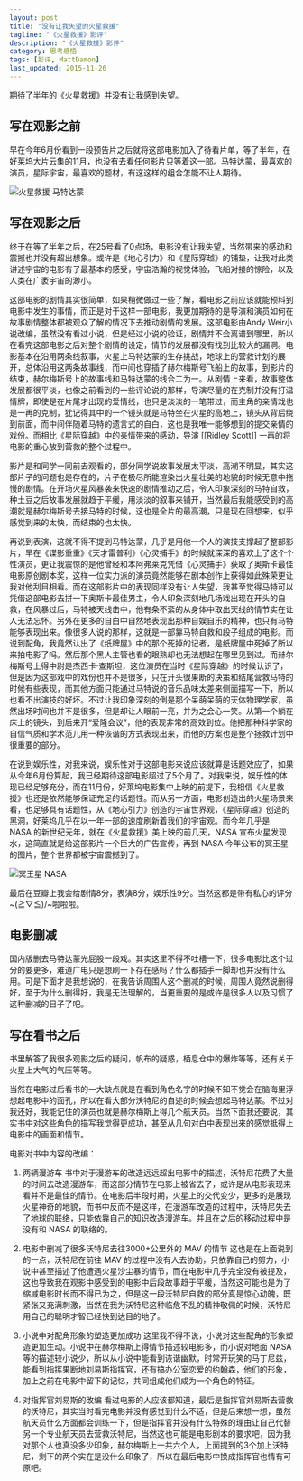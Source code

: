 ```yaml
---
layout: post
title: "没有让我失望的火星救援"
tagline: "《火星救援》影评"
description: "《火星救援》影评"
category: 思考感悟
tags: [影评, MattDamon]
last_updated: 2015-11-26
---
```


期待了半年的《火星救援》并没有让我感到失望。

## 写在观影之前
早在今年6月份看到一段预告片之后就将这部电影加入了待看片单，等了半年，在好莱坞大片云集的11月，也没有去看任何影片只等着这一部。马特达蒙，最喜欢的演员，星际宇宙，最喜欢的题材，有这这样的组合怎能不让人期待。

![火星救援 马特达蒙](https://lh3.googleusercontent.com/-ZJL3fsF3pLY/VlVQy-UaRwI/AAAAAAAA2vk/Me5EeY1jC1w/s1600-Ic42/p2247753287.jpg)

## 写在观影之后

终于在等了半年之后，在25号看了0点场，电影没有让我失望，当然带来的感动和震撼也并没有超出想象。或许是《地心引力》和《星际穿越》的铺垫，让我对此类讲述宇宙的电影有了最基本的感受，宇宙浩瀚的视觉体验，飞船对接的惊险，以及人类在广袤宇宙的渺小。

这部电影的剧情其实很简单，如果稍微做过一些了解，看电影之前应该就能预料到电影中发生的事情，而正是对于这样一部电影，我更加期待的是导演和演员如何在故事剧情整体都被观众了解的情况下去推动剧情的发展。这部电影由Andy Weir小说改编，虽然没有看过小说，但是经过小说的验证，剧情并不会离谱到哪里，所以在看完这部电影之后对整个剧情的设定，情节的发展都没有找到比较大的漏洞。电影基本在沿用两条线叙事，火星上马特达蒙的生存挑战，地球上的营救计划的展开，总体沿用这两条故事线，而中间也穿插了赫尔梅斯号飞船上的故事，到影片的结束，赫尔梅斯号上的故事线和马特达蒙的线合二为一。从剧情上来看，故事整体发展都很平淡，也像之前看到的一些评论说的那样，导演尽量的在克制并没有打温情牌，即使是在片尾才出现的爱情线，也只是淡淡的一笔带过，而主角的亲情戏也是一再的克制，犹记得其中的一个镜头就是马特坐在火星的高地上，镜头从背后绕到前面，而中间伴随着马特的遗言式的自白，这也是我唯一能够想到的提交亲情的戏份。而相比《星际穿越》中的亲情带来的感动，导演 [[Ridley Scott]] 一再的将电影的重心放到营救的整个过程中。

影片是和同学一同前去观看的，部分同学说故事发展太平淡，高潮不明显，其实这部片子的问题也是存在的，片子在极尽所能渲染出火星壮美的地貌的时候无意中拖慢的剧情。在开场火星风暴袭来快速的剧情推动之后，令人印象深刻的马特自救，种土豆之后故事发展就趋于平缓，用淡淡的叙事来铺开，当然最后我能感受到的高潮就是赫尔梅斯号去接马特的时候，这也是全片的最高潮，只是现在回想来，似乎感觉到来的太快，而结束的也太快。

再说到表演，这就不得不提到马特达蒙，几乎是用他一个人的演技支撑起了整部影片，早在《谍影重重》《天才雷普利》《心灵捕手》的时候就深深的喜欢上了这个个性演员，更让我震惊的是他曾经和本阿弗莱克凭借《心灵捕手》获取了奥斯卡最佳电影原创剧本奖，这样一位实力派的演员竟然能够在剧本创作上获得如此殊荣更让我对他刮目相看。而在这部影片中的表现同样没有让人失望，我甚至觉得马特可以凭借这部电影去拼一下奥斯卡最佳男主，令人印象深刻地几场戏出现在开头的自救，在风暴过后，马特被天线击中，他有条不紊的从身体中取出天线的情节实在让人无法忘怀。另外在更多的自白中自然地表现出那种自娱自乐的精神，也只有马特能够表现出来。像很多人说的那样，这就是一部靠马特自救和段子组成的电影。而说到配角，我竟然认出了《纸牌屋》中的那个死掉的记者，是纸牌屋中死掉了所以来拍电影了吗。然后那个黑人主管也看的眼熟却也无法想起在哪里见到过。而赫尔梅斯号上得中尉是杰西卡·查斯坦，这位演员在当时《星际穿越》的时候认识了，但是因为这部戏中的戏份也并不是很多，只在开头很果断的决策和结尾营救马特的时候有些表现，而其他方面只能通过马特说的音乐品味太差来侧面描写一下，所以也看不出演技的好坏。不过让我印象深刻的倒是那个呆萌呆萌的天体物理学家，虽然出场时间也并不是很多，但是却让人眼前一亮，并为之会心一笑。从第一个躺在床上的镜头，到后来开“爱隆会议”，他的表现非常的高效到位。他把那种科学家的自信气质和学术范儿用一种诙谐的方式表现出来，而他的方案也是整个拯救计划中很重要的部分。

在说到娱乐性，对我来说，娱乐性对于这部电影来说应该就算是话题效应了，如果从今年6月份算起，我已经期待这部电影超过了5个月了。对我来说，娱乐性的体现已经足够充分，而在11月份，好莱坞电影集中上映的前提下，我相信《火星救援》也还是依然能够保证充足的话题性。而从另一方面，电影创造出的火星场景来看，也足够具有话题性，从《地心引力》创造的宇宙世界观，《星际穿越》创造的黑洞，好莱坞几乎在以一年一部的速度刷新着我们的宇宙观。而今年几乎是 NASA 的新世纪元年，就在《火星救援》美上映的前几天，NASA 宣布火星发现水，这简直就是给这部影片一个巨大的广告宣传，再到 NASA 今年公布的冥王星的图片，整个世界都被宇宙震撼到了。

![冥王星 NASA](https://lh3.googleusercontent.com/-1vVMbu8s7d8/VlVQy4J3bDI/AAAAAAAA2vo/Npd_MTH-yLc/s1050-Ic42/150724-pluto-hires.jpg)

最后在豆瓣上我会给剧情8分，表演8分，娱乐性9分。当然这都是带有私心的评分~\(≧▽≦)/~啦啦啦。

## 电影删减
国内版删去马特达蒙光屁股一段戏。其实这里不得不吐槽一下，很多电影比这个过分的要更多，难道广电只是想刷一下存在感吗？什么都插手一脚却也并没有什么用。可是下面才是我想说的，在我告诉周围人这个删减的时候，周围人竟然说删得好，至于为什么删得好，我是无法理解的，当更重要的是或许是很多人以及习惯了这种删减的日子了吧。

## 写在看书之后

书里解答了我很多观影之后的疑问，帆布的疑惑，栖息仓中的爆炸等等，还有关于火星上大气的气压等等。

当然在电影过后看书的一大缺点就是在看到角色名字的时候不知不觉会在脑海里浮想起电影中的面孔，所以在看大部分沃特尼的自述的时候会想起马特达蒙。不过对我还好，我能记住的演员也就是赫尔梅斯上得几个航天员。当然下面我还要说，其实书中对这些角色的描写我觉得更成功，甚至从几句对白中表现出来的感觉抵得上电影中的画面和情节。

电影对书中内容的改编：

1. 两辆漫游车
	书中对于漫游车的改造远远超出电影中的描述，沃特尼花费了大量的时间去改造漫游车，而这部分情节在电影上被省去了，或许是从电影表现来看并不是最佳的情节。在电影后半段时期，火星上的交代变少，更多的是展现火星神奇的地貌，而书中反而不是这样，在漫游车改造的过程中，沃特尼失去了地球的联络，只能依靠自己的知识改造漫游车。并且在之后的移动过程中是没有和 NASA 的联络的。

2. 电影中删减了很多沃特尼去往3000+公里外的 MAV 的情节
	这也是在上面说到的一点，沃特尼在前往 MAV 的过程中没有人去协助，只依靠自己的努力，小说中甚至描述了他遭遇火星沙尘暴的情节，而在电影中几乎完全没有被提及，这也导致我在观影中感受到的电影中后段故事趋于平缓，当然这可能也是为了缩减电影时长而不得已为之，但是这一段沃特尼自救的部分真是惊心动魄，既紧张又充满刺激，当然在我为沃特尼这种临危不乱的精神敬佩的时候，沃特尼用自己的聪明才智已经快到达目的地了。

3. 小说中对配角形象的塑造更加成功
	这里我不得不说，小说对这些配角的形象塑造更加生动。小说中在赫尔梅斯上得情节描述较电影多，而小说对地面 NASA 等的描述较小说少，所以从小说中能看到诙谐幽默，时常开玩笑的马丁尼兹，能看到指挥果断地刘易斯指挥官，还有搞办公室恋爱的约翰森，他们的形象，加上之前在电影中留下的记忆，共同组成他们成为一个角色的特征。

4. 对指挥官刘易斯的改编
	看过电影的人应该都知道，最后是指挥官刘易斯去营救的沃特尼，其实当时看完电影并没有感觉到什么不适，但是后来想一想，虽然航天员什么方面都会训练一下，但是指挥官并没有什么特殊的理由让自己代替另一个专业航天员去营救沃特尼，当然这也可能是电影剧本的要求吧，因为我对那个人也真没多少印象，赫尔梅斯上一共六个人，上面提到的3个加上沃特尼，剩下的两个实在是没什么印象了，所以在最后电影中换成指挥官也情有可原吧。